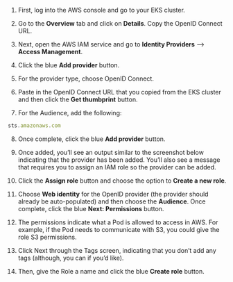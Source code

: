 1. First, log into the AWS console and go to your EKS cluster.

2. Go to the **Overview** tab and click on **Details**. Copy the OpenID Connect URL.

3. Next, open the AWS IAM service and go to **Identity Providers** —> **Access Management**.

4. Click the blue **Add provider** button.

5. For the provider type, choose OpenID Connect.

6. Paste in the OpenID Connect URL that you copied from the EKS cluster and then click the **Get thumbprint** button.

7. For the Audience, add the following:

```jsx
sts.amazonaws.com
```

8. Once complete, click the blue **Add provider** button.

9. Once added, you’ll see an output similar to the screenshot below indicating that the provider has been added. You’ll also see a message that requires you to assign an IAM role so the provider can be added.

10. Click the **Assign role** button and choose the option to **Create a new role**.

11. Choose **Web identity** for the OpenID provider (the provider should already be auto-populated) and then choose the **Audience**. Once complete, click the blue **Next: Permissions** button.

12. The permissions indicate what a Pod is allowed to access in AWS. For example, if the Pod needs to communicate with S3, you could give the role S3 permissions.

13. Click Next through the Tags screen, indicating that you don’t add any tags (although, you can if you’d like).

14. Then, give the Role a name and click the blue **Create role** button.